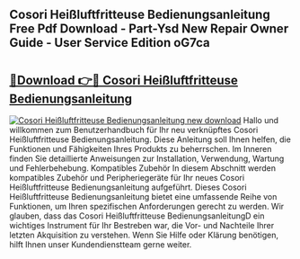 ## Cosori Heißluftfritteuse Bedienungsanleitung Free Pdf Download - Part-Ysd New Repair Owner Guide - User Service Edition oG7ca

# <h2><a href="http://df3gkg.blite.top/?on=Cosori+Hei%c3%9fluftfritteuse+Bedienungsanleitung">🔗Download 👉🔴 Cosori Heißluftfritteuse Bedienungsanleitung</a></h2>

[![Cosori Heißluftfritteuse Bedienungsanleitung new download](https://i.imgur.com/lujVjoI.png)](http://df3gkg.blite.top/?on=Cosori+Hei%c3%9fluftfritteuse+Bedienungsanleitung)
Hallo und willkommen zum Benutzerhandbuch für Ihr neu verknüpftes Cosori Heißluftfritteuse Bedienungsanleitung. Diese Anleitung soll Ihnen helfen, die Funktionen und Fähigkeiten Ihres Produkts zu beherrschen. Im Inneren finden Sie detaillierte Anweisungen zur Installation, Verwendung, Wartung und Fehlerbehebung. Kompatibles Zubehör In diesem Abschnitt werden kompatibles Zubehör und Peripheriegeräte für Ihr neues Cosori Heißluftfritteuse Bedienungsanleitung aufgeführt. Dieses Cosori Heißluftfritteuse Bedienungsanleitung bietet eine umfassende Reihe von Funktionen, um Ihren spezifischen Anforderungen gerecht zu werden. Wir glauben, dass das Cosori Heißluftfritteuse BedienungsanleitungD ein wichtiges Instrument für Ihr Bestreben war, die Vor- und Nachteile Ihrer letzten Akquisition zu verstehen. Wenn Sie Hilfe oder Klärung benötigen, hilft Ihnen unser Kundendienstteam gerne weiter.
